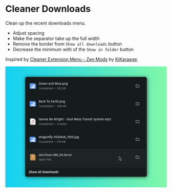 
# Cleaner Downloads

Clean up the recent downloads menu.

- Adjust spacing
- Make the separator take up the full width
- Remove the border from `Show all downloads` button
- Decrease the minimum with of the `Show in folder` button

Inspired by [Cleaner Extension Menu - Zen Mods](https://zen-browser.app/mods/1e86cf37-a127-4f24-b919-d265b5ce29a0/) by [KiKaraage](https://github.com/KiKaraage).

![Screenshot of customized downloads menu](https://raw.githubusercontent.com/MihkelMK/zen-mods/refs/heads/main/cleaner_downloads/image.png)
